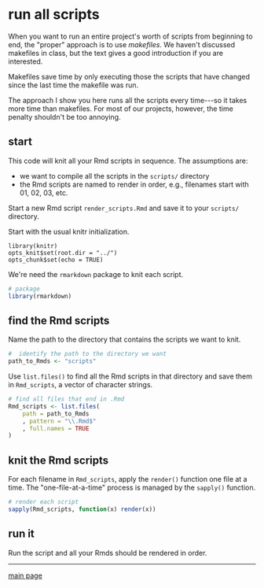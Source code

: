 
run all scripts
===============

When you want to run an entire project's worth of scripts from beginning to end, the "proper" approach is to use *makefiles*. We haven't discussed makefiles in class, but the text gives a good introduction if you are interested.

Makefiles save time by only executing those the scripts that have changed since the last time the makefile was run.

The approach I show you here runs all the scripts every time---so it takes more time than makefiles. For most of our projects, however, the time penalty shouldn't be too annoying.

start
-----

This code will knit all your Rmd scripts in sequence. The assumptions are:

-   we want to compile all the scripts in the `scripts/` directory
-   the Rmd scripts are named to render in order, e.g., filenames start with 01, 02, 03, etc.

Start a new Rmd script `render_scripts.Rmd` and save it to your `scripts/` directory.

Start with the usual knitr initialization.

    library(knitr)
    opts_knit$set(root.dir = "../")
    opts_chunk$set(echo = TRUE)

We're need the `rmarkdown` package to knit each script.

``` r
# package
library(rmarkdown)
```

find the Rmd scripts
--------------------

Name the path to the directory that contains the scripts we want to knit.

``` r
#  identify the path to the directory we want 
path_to_Rmds <- "scripts"
```

Use `list.files()` to find all the Rmd scripts in that directory and save them in `Rmd_scripts`, a vector of character strings.

``` r
# find all files that end in .Rmd
Rmd_scripts <- list.files(
    path = path_to_Rmds
    , pattern = "\\.Rmd$"
    , full.names = TRUE
)
```

knit the Rmd scripts
--------------------

For each filename in `Rmd_scripts`, apply the `render()` function one file at a time. The "one-file-at-a-time" process is managed by the `sapply()` function.

``` r
# render each script
sapply(Rmd_scripts, function(x) render(x))
```

run it
------

Run the script and all your Rmds should be rendered in order.

------------------------------------------------------------------------

[main page](../README.md)
